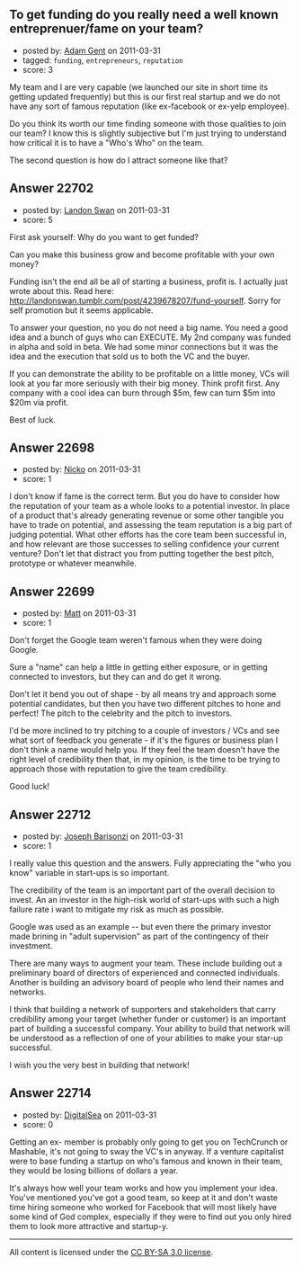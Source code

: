 ## To get funding do you really need a well known entreprenuer/fame on your team?

- posted by: [Adam Gent](https://stackexchange.com/users/-1/9097-adam-gent) on 2011-03-31
- tagged: `funding`, `entrepreneurs`, `reputation`
- score: 3

My team and I are very capable (we launched our site in short time its getting updated frequently) but this is our first real startup and we do not have any sort of famous reputation (like ex-facebook or ex-yelp employee).

Do you think its worth our time finding someone with those qualities to join our team?
I know this is slightly subjective but I'm just trying to understand how critical it is to have a "Who's Who" on the team.

The second question is how do I attract someone like that?


## Answer 22702

- posted by: [Landon Swan](https://stackexchange.com/users/-1/8815-landon-swan) on 2011-03-31
- score: 5

First ask yourself: Why do you want to get funded?

Can you make this business grow and become profitable with your own money?

Funding isn't the end all be all of starting a business, profit is. I actually just wrote about this. Read here: http://landonswan.tumblr.com/post/4239678207/fund-yourself. Sorry for self promotion but it seems applicable. 

To answer your question, no you do not need a big name. You need a good idea and a bunch of guys who can EXECUTE. My 2nd company was funded in alpha and sold in beta. We had some minor connections but it was the idea and the execution that sold us to both the VC and the buyer. 

If you can demonstrate the ability to be profitable on a little money, VCs will look at you far more seriously with their big money. Think profit first. Any company with a cool idea can burn through $5m, few can turn $5m into $20m via profit.

Best of luck.


## Answer 22698

- posted by: [Nicko](https://stackexchange.com/users/-1/7870-nicko) on 2011-03-31
- score: 1

I don't know if fame is the correct term.  But you do have to consider how the reputation of your team as a whole looks to a potential investor.  In place of a product that's already generating revenue or some other tangible you have to trade on potential, and assessing the team reputation is a big part of judging potential.  What other efforts has the core team been successful in, and how relevant are those successes to selling confidence your current venture?  Don't let that distract you from putting together the best pitch, prototype or whatever meanwhile.


## Answer 22699

- posted by: [Matt](https://stackexchange.com/users/-1/8784-matt) on 2011-03-31
- score: 1

Don't forget the Google team weren't famous when they were doing Google.

Sure a "name" can help a little in getting either exposure, or in getting connected to investors, but they can and do get it wrong.

Don't let it bend you out of shape - by all means try and approach some potential candidates, but then you have two different pitches to hone and perfect!  The pitch to the celebrity and the pitch to investors.

I'd be more inclined to try pitching to a couple of investors / VCs and see what sort of feedback you generate - if it's the figures or business plan I don't think a name would help you.  If they feel the team doesn't have the right level of credibility then that, in my opinion, is the time to be trying to approach those with reputation to give the team credibility.

Good luck!


## Answer 22712

- posted by: [Joseph Barisonzi](https://stackexchange.com/users/-1/8791-joseph-barisonzi) on 2011-03-31
- score: 1

I really value this question and the answers. Fully appreciating the "who you know" variable in start-ups is so important. 

The credibility of the team is an important part of the overall decision to invest. An an investor in the high-risk world of start-ups with such a high failure rate i want to mitigate my risk as much as possible. 

Google was used as an example -- but even there the primary investor made brining in "adult supervision" as part of the contingency of their investment. 

There are many ways to augment your team. These include building out a preliminary board of directors of experienced and connected individuals. Another is building an advisory board of people who lend their names and networks. 

I think that building a network of supporters and stakeholders that carry credibility among your target (whether funder or customer) is an important part of building a successful company. Your ability to build that network will be understood as a reflection of one of  your abilities to make your star-up successful.

I wish you the very best in building that network!


## Answer 22714

- posted by: [DigitalSea](https://stackexchange.com/users/-1/7816-digitalsea) on 2011-03-31
- score: 0

Getting an ex-<insert famous startup here> member is probably only going to get you on TechCrunch or Mashable, it's not going to sway the VC's in anyway. If a venture capitalist were to base funding a startup on who's famous and known in their team, they would be losing billions of dollars a year.

It's always how well your team works and how you implement your idea. You've mentioned you've got a good team, so keep at it and don't waste time hiring someone who worked for Facebook that will most likely have some kind of God complex, especially if they were to find out you only hired them to look more attractive and startup-y.



---

All content is licensed under the [CC BY-SA 3.0 license](https://creativecommons.org/licenses/by-sa/3.0/).
